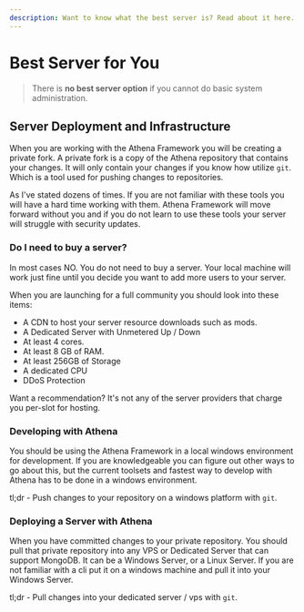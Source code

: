 ```yaml
---
description: Want to know what the best server is? Read about it here.
---
```


# Best Server for You

> There is **no best server option** if you cannot do basic system administration.

## Server Deployment and Infrastructure

When you are working with the Athena Framework you will be creating a private fork. A private fork is a copy of the Athena repository that contains your changes. It will only contain your changes if you know how utilize `git`. Which is a tool used for pushing changes to repositories.

As I've stated dozens of times. If you are not familiar with these tools you will have a hard time working with them. Athena Framework will move forward without you and if you do not learn to use these tools your server will struggle with security updates.

### Do I need to buy a server?

In most cases NO. You do not need to buy a server. Your local machine will work just fine until you decide you want to add more users to your server.&#x20;

When you are launching for a full community you should look into these items:

* A CDN to host your server resource downloads such as mods.
* A Dedicated Server with Unmetered Up / Down
* At least 4 cores.
* At least 8 GB of RAM.
* At least 256GB of Storage
* A dedicated CPU
* DDoS Protection

Want a recommendation? It's not any of the server providers that charge you per-slot for hosting.

### Developing with Athena

You should be using the Athena Framework in a local windows environment for development. If you are knowledgeable you can figure out other ways to go about this, but the current toolsets and fastest way to develop with Athena has to be done in a windows environment.

tl;dr - Push changes to your repository on a windows platform with `git`.

### Deploying a Server with Athena

When you have committed changes to your private repository. You should pull that private repository into any VPS or Dedicated Server that can support MongoDB. It can be a Windows Server, or a Linux Server. If you are not familiar with a cli put it on a windows machine and pull it into your Windows Server.

tl;dr - Pull changes into your dedicated server / vps with `git`.











